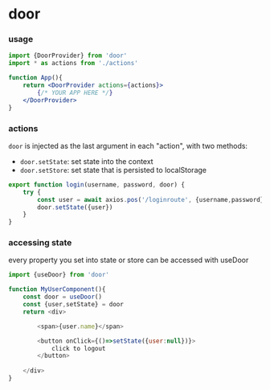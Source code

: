 # door

### usage
```jsx
import {DoorProvider} from 'door'
import * as actions from './actions'

function App(){
    return <DoorProvider actions={actions}>
        {/* YOUR APP HERE */}
    </DoorProvider>
}
```

### actions
`door` is injected as the last argument in each "action", with two methods:
- `door.setState`: set state into the context
- `door.setStore`: set state that is persisted to localStorage
```js
export function login(username, password, door) {
    try {
        const user = await axios.pos('/loginroute', {username,password})
        door.setState({user})
    }
}
```

### accessing state

every property you set into state or store can be accessed with useDoor

```js
import {useDoor} from 'door'

function MyUserComponent(){
    const door = useDoor()
    const {user,setState} = door
    return <div>

        <span>{user.name}</span>

        <button onClick={()=>setState({user:null})}>
            click to logout
        </button>
        
    </div>
}
```